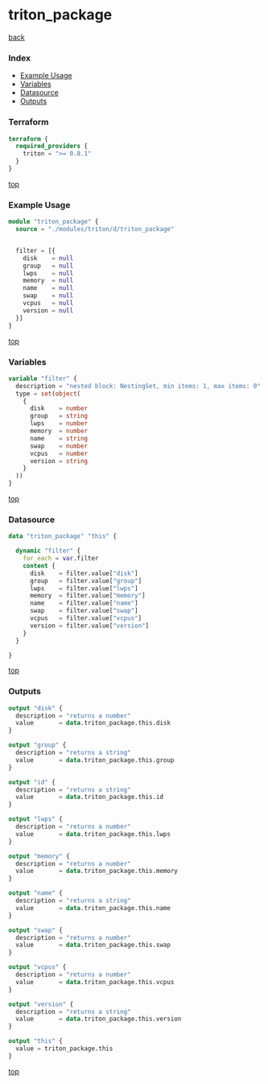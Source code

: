 # triton_package

[back](../triton.md)

### Index

- [Example Usage](#example-usage)
- [Variables](#variables)
- [Datasource](#datasource)
- [Outputs](#outputs)

### Terraform

```terraform
terraform {
  required_providers {
    triton = ">= 0.8.1"
  }
}
```

[top](#index)

### Example Usage

```terraform
module "triton_package" {
  source = "./modules/triton/d/triton_package"


  filter = [{
    disk    = null
    group   = null
    lwps    = null
    memory  = null
    name    = null
    swap    = null
    vcpus   = null
    version = null
  }]
}
```

[top](#index)

### Variables

```terraform
variable "filter" {
  description = "nested block: NestingSet, min items: 1, max items: 0"
  type = set(object(
    {
      disk    = number
      group   = string
      lwps    = number
      memory  = number
      name    = string
      swap    = number
      vcpus   = number
      version = string
    }
  ))
}
```

[top](#index)

### Datasource

```terraform
data "triton_package" "this" {

  dynamic "filter" {
    for_each = var.filter
    content {
      disk    = filter.value["disk"]
      group   = filter.value["group"]
      lwps    = filter.value["lwps"]
      memory  = filter.value["memory"]
      name    = filter.value["name"]
      swap    = filter.value["swap"]
      vcpus   = filter.value["vcpus"]
      version = filter.value["version"]
    }
  }

}
```

[top](#index)

### Outputs

```terraform
output "disk" {
  description = "returns a number"
  value       = data.triton_package.this.disk
}

output "group" {
  description = "returns a string"
  value       = data.triton_package.this.group
}

output "id" {
  description = "returns a string"
  value       = data.triton_package.this.id
}

output "lwps" {
  description = "returns a number"
  value       = data.triton_package.this.lwps
}

output "memory" {
  description = "returns a number"
  value       = data.triton_package.this.memory
}

output "name" {
  description = "returns a string"
  value       = data.triton_package.this.name
}

output "swap" {
  description = "returns a number"
  value       = data.triton_package.this.swap
}

output "vcpus" {
  description = "returns a number"
  value       = data.triton_package.this.vcpus
}

output "version" {
  description = "returns a string"
  value       = data.triton_package.this.version
}

output "this" {
  value = triton_package.this
}
```

[top](#index)